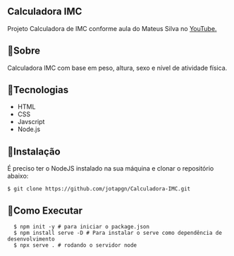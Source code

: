 ## Calculadora IMC

Projeto Calculadora de IMC conforme aula do Mateus Silva no [YouTube.](https://www.youtube.com/watch?v=yiDq9wUiUjc)

## :pushpin:Sobre

Calculadora IMC com base em peso, altura, sexo e nível de atividade física.

## :closed_book:Tecnologias

* HTML
* CSS
* Javscript
* Node.js

## :pencil:Instalação

É preciso ter o NodeJS instalado na sua máquina e clonar o repositório abaixo:
```
$ git clone https://github.com/jotapgn/Calculadora-IMC.git
```
## :pencil:Como Executar
```
  $ npm init -y # para iniciar o package.json
  $ npm install serve -D # Para instalar o serve como dependência de desenvolvimento
  $ npx serve . # rodando o servidor node
```
